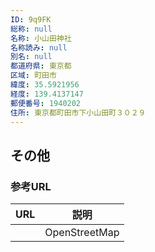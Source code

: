 ```yaml
---
ID: 9q9FK
総称: null
名称: 小山田神社
名称読み: null
別名: null
都道府県: 東京都
区域: 町田市
緯度: 35.5921956
経度: 139.4137147
郵便番号: 1940202
住所: 東京都町田市下小山田町３０２９
---
```


## その他

### 参考URL

| URL | 説明          |
| --- | ------------- |
|     | OpenStreetMap |
